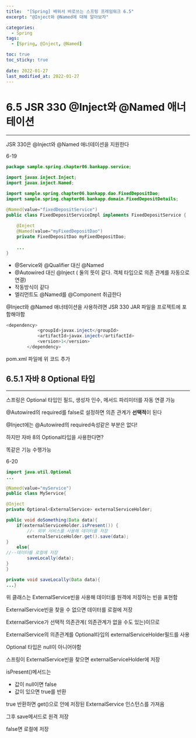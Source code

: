 ```yaml
---
title:  "[Spring] 배워서 바로쓰는 스프링 프레임워크 6.5"
excerpt: "@Inject와 @Named에 대해 알아보자"

categories:
  - Spring
tags:
  - [Spring, @Inject, @Named]

toc: true
toc_sticky: true
 
date: 2022-01-27
last_modified_at: 2022-01-27
---
```


# 6.5 JSR 330 @Inject와 @Named 애너테이션

---

JSR 330은 @Inject와 @Named 애너테이션을 지원한다

6-19

```java
package sample.spring.chapter06.bankapp.service;

import javax.inject.Inject;
import javax.inject.Named;

import sample.spring.chapter06.bankapp.dao.FixedDepositDao;
import sample.spring.chapter06.bankapp.domain.FixedDepositDetails;

@Named(value="fixedDepositService")
public class FixedDepositServiceImpl implements FixedDepositService {
	
	@Inject
	@Named(value="myFixedDepositDao")
	private FixedDepositDao myFixedDepositDao;
	
	...
}
```

- @Service와 @Qualifier 대신 @Named
- @Autowired 대신 @Inject ( 둘의 뜻이 같다. 객체 타입으로 의존 관계를 자동으로 연결)
- 작동방식이 같다
- <component-scan>엘리먼트도 @Named를 @Component 취급한다

@Inject와 @Named 애너테이션을 사용하려면 JSR 330 JAR 파일을 프로젝트에 포함해야함

```java
<dependency>
			<groupId>javax.inject</groupId>
			<artifactId>javax.inject</artifactId>
			<version>1</version>
		</dependency>
```

pom.xml 파일에 위 코드 추가

## 6.5.1 자바 8 Optional 타입

---

스프링은 Optional 타입인 필드, 생성자 인수, 메서드 파리미터를 자동 연결 가능

@Autowired의 required를 false로 설정하면 의존 관계가 **선택적**이 된다

@Inject에는 @Autowired의 required속성같은 부분은 없다!

하지만 자바 8의 Optional타입을 사용한다면?

똑같은 기능 수행가능

6-20

```java
import java.util.Optional
...

@Named(value="myService")
public class MyService{

@Inject
private Optional<ExternalService> externalServiceHolder;

public void doSomething(Data data){
	if(externalServiceHolder.isPresent()) {
		//- 외부 서비스를 사용해 데이터를 저장
		externalServiceHolder.get().save(data);
}
	else{
//--데이터를 로컬에 저장
		saveLocally(data);
}
}

private void saveLocally(Data data){
...}
```

위 클래스는 ExternalService빈을 사용해 데이터를 원격에 저장하는 빈을 표현함

ExternalService빈을 찾을 수 없으면 데이터를 로컬에 저장

ExternalService가 선택적 의존관계( 의존관계가 없을 수도 있는)이므로

ExternalService의 의존관계를 Optional<ExternalService>타입의 externalServiceHolder필드를 사용

Optional 타입은 null이 아니어야함

스프링이 ExternalService빈을 찾으면 externalServiceHolder에 저장

isPresent()메서드는 

- 값이 null이면 false
- 값이 있으면 true를 반환

true 반환하면 get()으로 안에 저장된 ExternalService 인스턴스를 가져옴

그후 save메서드로 원격 저장

false면 로컬에 저장